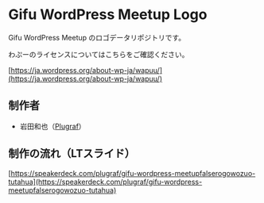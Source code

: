 # Gifu WordPress Meetup Logo
Gifu WordPress Meetup のロゴデータリポジトリです。

わぷーのライセンスについてはこちらをご確認ください。

[https://ja.wordpress.org/about-wp-ja/wapuu/](https://ja.wordpress.org/about-wp-ja/wapuu/)

## 制作者
- 岩田和也（[Plugraf](https://plugraf.com/)）

## 制作の流れ（LTスライド）
[https://speakerdeck.com/plugraf/gifu-wordpress-meetupfalserogowozuo-tutahua](https://speakerdeck.com/plugraf/gifu-wordpress-meetupfalserogowozuo-tutahua)
